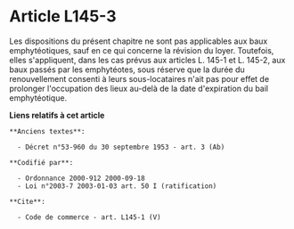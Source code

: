 # Article L145-3

Les dispositions du présent chapitre ne sont pas applicables aux baux emphytéotiques, sauf en ce qui concerne la révision du
loyer. Toutefois, elles s'appliquent, dans les cas prévus aux articles L. 145-1 et L. 145-2, aux baux passés par les
emphytéotes, sous réserve que la durée du renouvellement consenti à leurs sous-locataires n'ait pas pour effet de prolonger
l'occupation des lieux au-delà de la date d'expiration du bail emphytéotique.

**Liens relatifs à cet article**

	**Anciens textes**:

	  - Décret n°53-960 du 30 septembre 1953 - art. 3 (Ab)

	**Codifié par**:

	  - Ordonnance 2000-912 2000-09-18
	  - Loi n°2003-7 2003-01-03 art. 50 I (ratification)

	**Cite**:

	  - Code de commerce - art. L145-1 (V)
